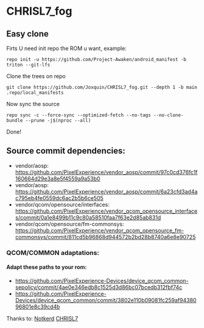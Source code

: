 # CHRISL7_fog
## Easy clone
Firts U need init repo the ROM u want, example:
```
repo init -u https://github.com/Project-Awaken/android_manifest -b triton --git-lfs
```
Clone the trees on repo 
```
git clone https://github.com/Joxquin/CHRISL7_fog.git --depth 1 -b main .repo/local_manifests
```
Now sync the source
```
repo sync -c --force-sync --optimized-fetch --no-tags --no-clone-bundle --prune -j$(nproc --all)
```
Done!

## Source commit dependencies:
- vendor/aosp: https://github.com/PixelExperience/vendor_aosp/commit/97c0cd376fc1f160664d29e3a8e5f4559a9a53b0
- vendor/aosp: https://github.com/PixelExperience/vendor_aosp/commit/6a23cfd3ad4ac795eb4fe0559dc6ac2b5b6ce505
- vendor/qcom/opensource/interfaces: https://github.com/PixelExperience/vendor_qcom_opensource_interfaces/commit/0a1e8499b11c9c80a58510faa7f63e2d85ab831d
- vendor/qcom/opensource/fm-commonsys: https://github.com/PixelExperience/vendor_qcom_opensource_fm-commonsys/commit/811cd5b96868d944572b2bd28b8740a6e8e90725

### QCOM/COMMON adaptations:
#### Adapt these paths to your rom:
- https://github.com/PixelExperience-Devices/device_qcom_common-sepolicy/commit/4ae0e346edb8c1525d3d86bc07bcedb312fbf74c
- https://github.com/PixelExperience-Devices/device_qcom_common/commit/3802e110b09081fc259af9438096801e8c39cd4b

Thanks to:
[Notkerd](https://github.com/Notkerd)
[CHRISL7](https://github.com/CHRISL7)
